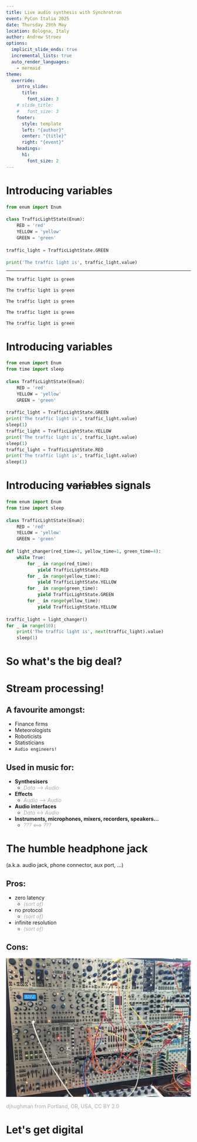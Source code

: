 ```yaml
---
title: Live audio synthesis with Synchrotron
event: PyCon Italia 2025
date: Thursday 29th May
location: Bologna, Italy
author: Andrew Stroev
options:
  implicit_slide_ends: true
  incremental_lists: true
  auto_render_languages:
    - mermaid
theme:
  override:
    intro_slide:
      title:
        font_size: 3
    # slide_title:
    #   font_size: 3
    footer:
      style: template
      left: "{author}"
      center: "{title}"
      right: "{event}"
    headings:
      h1:
        font_size: 2
---
```


Introducing variables
=====================

<!-- speaker_note: Let's talk about variables -->

<!-- pause -->

<!-- speaker_note: Imagine modelling traffic light system -->
<!-- speaker_note: Enum for different light colours -->
<!-- speaker_note: We can set a value and it works -->
<!-- speaker_note: However it's constant -->

```python {all|3-6|8|all}
from enum import Enum

class TrafficLightState(Enum):
    RED = 'red'
    YELLOW = 'yellow'
    GREEN = 'green'

traffic_light = TrafficLightState.GREEN

print('The traffic light is', traffic_light.value)
```

<!-- pause -->
---
```
The traffic light is green
```
<!-- pause -->
```
The traffic light is green
```
<!-- pause -->
```
The traffic light is green
```
<!-- pause -->
```
The traffic light is green
```
<!-- pause -->
```
The traffic light is green
```

<!-- speaker_note: How to give a dimension of time? -->

Introducing variables
=====================

<!-- speaker_note: Could use sleep -->
<!-- speaker_note: Reassign in between -->
<!-- speaker_note: Really ugly and sucks to model -->
<!-- speaker_note: Lacks control from the simulation end (e.g. scrubbing through time) -->
<!-- speaker_note: What was the state 2 seconds in? -> no idea -->

```python +exec {2,11,14,17|9,11-12,14-15,17|9-17}
from enum import Enum
from time import sleep

class TrafficLightState(Enum):
    RED = 'red'
    YELLOW = 'yellow'
    GREEN = 'green'

traffic_light = TrafficLightState.GREEN
print('The traffic light is', traffic_light.value)
sleep(1)
traffic_light = TrafficLightState.YELLOW
print('The traffic light is', traffic_light.value)
sleep(1)
traffic_light = TrafficLightState.RED
print('The traffic light is', traffic_light.value)
sleep(1)
```

Introducing ~~variables~~ signals
=================================

<!-- speaker_note: More sensible way to handle data over time - signals -->
<!-- speaker_note: Continuous stream of data over time, advance in small increments ("ticks")  -->
<!-- speaker_note: Python generators are perfect for this -->
<!-- speaker_note: For those unfamiliar, like a function but yields unlimited values instead of just 1 value, using iterator -->

<!-- pause -->

```python +exec {9-23|9-18|12,14,16,18|20-23|all}
from enum import Enum
from time import sleep

class TrafficLightState(Enum):
    RED = 'red'
    YELLOW = 'yellow'
    GREEN = 'green'

def light_changer(red_time=3, yellow_time=1, green_time=4):
    while True:
        for _ in range(red_time):
            yield TrafficLightState.RED
        for _ in range(yellow_time):
            yield TrafficLightState.YELLOW
        for _ in range(green_time):
            yield TrafficLightState.GREEN
        for _ in range(yellow_time):
            yield TrafficLightState.YELLOW

traffic_light = light_changer()
for _ in range(10):
    print('The traffic light is', next(traffic_light).value)
    sleep(1)
```

<!-- speaker_note: Simulation has control of tickspeed -->
<!-- speaker_note: Also can store state derived from previous values -->

So what's the big deal?
=======================

<!-- speaker_note: Super basic examples so far -->
<!-- speaker_note: More experienced audience probably bored, wanting refund for conference ticket -->
<!-- speaker_note: Simple idea unlocks a lot of potential when it comes to live data -->

<!-- pause -->
<!-- new_lines: 2 -->
<!-- alignment: center -->
# Stream processing!

<!-- pause -->
<!-- new_lines: 4 -->
<!-- column_layout: [1, 1] -->
<!-- alignment: left -->
<!-- font_size: 2 -->

<!-- column: 0 -->
## A favourite amongst:

<!-- speaker_note: Finance firms, working with stock market data in real-time -->
<!-- speaker_note: Meteorologists, predicting the weather -->
<!-- speaker_note: Roboticists, for reacting to sensor data, e.g. self-driving cars -->
<!-- speaker_note: Statisticians, for trends, analytics, all sorts of data science, applications from load balancing to fraud detection -->
<!-- speaker_note: And of course, audio engineers and musicians! -->
- Finance firms
- Meteorologists
- Roboticists
- Statisticians
- `Audio engineers!`

<!-- column: 1 -->

## Used in music for:

- **Synthesisers**
  - <span style="color: #aaaaaa">*Data* --> *Audio*</span>
- **Effects**
  - <span style="color: #aaaaaa">*Audio* --> *Audio*</span>
- **Audio interfaces**
  - <span style="color: #aaaaaa">*Data* <-> *Audio*</span>
- **Instruments, microphones, mixers, recorders, speakers...**
  - <span style="color: #aaaaaa">*???* <==> *???*</span>

The humble headphone jack
=========================

<!-- alignment: center -->
(a.k.a. audio jack, phone connector, aux port, ...)

<!-- speaker_note: You've done stream processing (indirectly) if you've ever used a headphone jack before -->
<!-- speaker_note: Super simple, just direct bare metal connection between two ports -->
<!-- speaker_note: Comes in different sizes (3.5mm, 1/4 inch) -->
<!-- speaker_note: "\n" -->

<!-- new_lines: 4 -->
<!-- column_layout: [1, 1] -->
<!-- alignment: left -->
<!-- font_size: 2 -->

<!-- column: 0 -->
<!-- speaker_note: "Pros:" -->
<!-- speaker_note: "  Zero latency, excluding speed of electricity" -->
<!-- speaker_note: "  No protocol, as long as you don't blow anything up" -->
<!-- speaker_note: "  Infinite resolution, if your measuring equipment is precise enough" -->
## Pros:
- zero latency
  - <span style="color: #aaaaaa">*(sort of)*</span>
- no protocol
  - <span style="color: #aaaaaa">*(sort of)*</span>
- infinite resolution
  - <span style="color: #aaaaaa">*(sort of)*</span>

<!-- column: 1 -->
## Cons:

<!-- pause -->

<!-- speaker_note: "Cons:" -->
<!-- speaker_note: "  analogue signals need analogue hardware (or DACs)" -->
<!-- speaker_note: "  example of modular synthesiser shown" -->
![bleh](assets/modular_synth.jpg)
<!-- font_size: 1 -->
<!-- alignment: center -->
<span style="color: #aaaaaa">djhughman from Portland, OR, USA, CC BY 2.0</span>

<!-- speaker_note: "\nSo how can we digitise this?" -->

Let's get digital
=================
